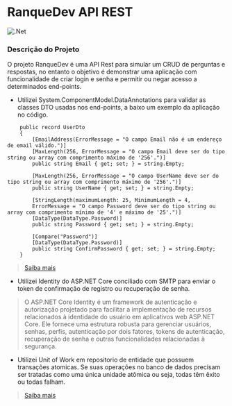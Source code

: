 # RanqueDev API REST 
![.Net](https://img.shields.io/badge/.NET-5C2D91?style=for-the-badge&logo=.net&logoColor=white)

### Descrição do Projeto
O projeto RanqueDev é uma API Rest para simular um CRUD de perguntas e respostas, no entanto o objetivo é demonstrar uma aplicação com funcionalidade 
de criar login e senha e permitir ou negar acesso a determinados end-points. 

- Utilizei System.ComponentModel.DataAnnotations para validar as classes DTO usadas nos end-points, a baixo um exemplo da aplicação no código.
``` Csharp
    public record UserDto
    {
        [EmailAddress(ErrorMessage = "O campo Email não é um endereço de email válido.")]
        [MaxLength(256, ErrorMessage = "O campo Email deve ser do tipo string ou array com comprimento máximo de '256'.")]
        public string Email { get; set; } = string.Empty;

        [MaxLength(256, ErrorMessage = "O campo UserName deve ser do tipo string ou array com comprimento máximo de '256'.")]
        public string UserName { get; set; } = string.Empty;

        [StringLength(maximumLength: 25, MinimumLength = 4,
        ErrorMessage = "O campo Password deve ser do tipo string ou array com comprimento mínimo de '4' e máximo de '25'.")]
        [DataType(DataType.Password)]
        public string Password { get; set; } = string.Empty;

        [Compare("Password")]
        [DataType(DataType.Password)]
        public string ConfirmPassword { get; set; } = string.Empty;
    }
```
> [Saiba mais](https://learn.microsoft.com/pt-br/aspnet/mvc/overview/older-versions-1/models-data/validation-with-the-data-annotation-validators-cs)


- Utilizei Identity do ASP.NET Core conciliado com SMTP para enviar o token de confirmação de registro ou recuperação de senha.   
> O ASP.NET Core Identity é um framework de autenticação e autorização projetado para facilitar a implementação de recursos relacionados
à identidade do usuário em aplicativos web ASP.NET Core. Ele fornece uma estrutura robusta para gerenciar usuários, senhas, perfis,
autenticação por dois fatores, tokens de autenticação, recuperação de senha e outras funcionalidades relacionadas à segurança.

- Utilizei Unit of Work em repositorio de entidade que possuem transações atomicas. Se suas operações no banco de dados precisam ser
   tratadas como uma única unidade atômica ou seja, todas têm êxito ou todas falham.
> [Saiba mais](https://learn.microsoft.com/en-us/aspnet/mvc/overview/older-versions/getting-started-with-ef-5-using-mvc-4/implementing-the-repository-and-unit-of-work-patterns-in-an-asp-net-mvc-application)





